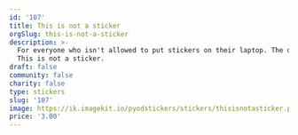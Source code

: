 ```yaml
---
id: '107'
title: This is not a sticker
orgSlug: this-is-not-a-sticker
description: >-
  For everyone who isn't allowed to put stickers on their laptop. The official:
  This is not a sticker. 
draft: false
community: false
charity: false
type: stickers
slug: '107'
image: https://ik.imagekit.io/pyodstickers/stickers/thisisnotasticker.png
price: '3.00'
---
```

